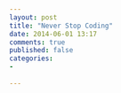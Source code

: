 ```yaml
---
layout: post
title: "Never Stop Coding"
date: 2014-06-01 13:17
comments: true
published: false
categories: 
- 
 
---
```

